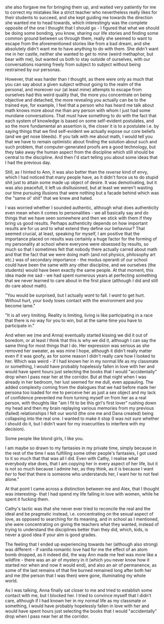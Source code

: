 she also forgave me for bringing them up, and waited very patiently for me to correct my mistakes like a strict teacher who nevertheless really likes for their students to succeed, and she kept guiding me towards the direction she wanted me to head towards, which interestingly was the complete opposite of the one I thought that I should go - I figured that what we should be doing some bonding, you know, sharing our life stories and finding some common ground between us through them, really she seemed to want to escape from the aforementioned stories like from a bad dream, and she absolutely didn't want me to have anything to do with them. She didn't want me in her castle, neither she wanted to get to mine (weird methaphor, but bear with me), but wanted us both to stay outside of ourselves, with our conversations roaming freely from subject to subject without being restrained by our personas.

However, that was harder than I thought, as there were only as much that you can say about a given subject without going to the realm of the personal, and moreover our (at least mine) attempts to escape from ourselves had this weird quality that, the more you concentrate on being objective and detached, the more revealing you actually can be to the trained eye, for example, I feel that a person who has heard me talk about math knows more about me than any person with whom I just had some mundane conversations. That must have something to do with the fact that each system of knowledge is based on some self-evident postulates, and so the more fundamental an assertion is, the closer it is to a postulate i.e. by saying things that we find self-evident we actually expose our core beliefs (and we get nose bleeds). If you talk with me about math, I would tell you that we have to remain optimistic about finding the solution about such and such problem, that computer-generated proofs are a good technology, but they take away the human aspect from the discipline which still should be central to the discipline. And then I'd start telling you about some ideas that I had the previous day. 

Still, as I hinted to Ann, it was also better than the *reverse* kind of envy, which I had noticed that many people have, as it didn't force us to do stupid shit just to attain some made up object of desire. It was demotivating, but it was also peacefull, it left us disillusioned, but at least we weren't wasting our time pursuing illusions that were nothing but a facade behind which was the "same ol' shit" that we knew and hated. 



I was worried whether I sounded authentic, although what does authenticity even mean when it comes to personalities - we all basically say and do things that we have seen somewhere and then we stick with them if they bring us good results. Perhaps authenticity depends on how important results are for us and to what extend they define our behaviour? That seemed crucial, at least, speaking for myself, I am positive that the importance placed on results was certainly a huge factor for the forming of my personality at school where everyone were obsessed by results, so much so that I sometimes felt that nobody there actually carred about math and that the fact that we were doing math (and not physics, philosophy art etc.) was of secondary importance - the modus operanti of our school could have been the same with any other discipline, and we ourselves (the students) would have been exactly the same people. At that moment, this idea made me sad - we had spent numerous years at perfecting something that we never learned to care about in the first place (although I did and still do care about math). 

"You would be surprised, but I actually *want* to fall. I *want* to get hurt. Without hurt, your body loses contact with the environment and you become lame."

"It is all very limiting. Reality is limiting, living is like participating in a race that there is no way for you to win, but at the same time you have to participate in."



And when we (me and Anna) eventually started kissing we did it out of boredom, or at least *I* think that this is why we did it, although I can say the same thing for most things that I do. Her expression was serious as she removed her sweater, as was mine I hope, although it didn't really matter even if it was goofy, as for some reason I didn't really care how I looked to her. Which was weird - if I had known her in my normal life as my classmate or something, I would have probably hopelessly fallen in love with her and would have spent hours just selecting the books that I would "accidentally" drop when I pass near her at the corridor. But at that night when I was already in her bedroom, her lust seemed for me dull, even appauling. The added complexity coming from the dialogues that we had before made her persona too loaded for me to perceive her as just a sex object and my lack of confidence prevented me from turning myself on from her as a real person, with thoughts like "am I fit to be this girl's first lover" rushing down my head and then my brain replaying various memories from my previous (failed) relationships I felt our world (the one me and Dana created) being collapsing into the real one. I wanted to make it stop (I was not sure whether I should do it, but I didn't want for my insecurities to interfere with my decision).


Some people like blond girls, I like you.


I am maybe so drawn to my fantasies in my private time, simply because in the rest of the time I was fulfilling some other people's fantasies, I got used to it so much that that was all I did. Even with Cathy, I realise what everybody else does, that I am copying her in every aspect of her life, but it is not so much because I admire her, as they think, as it is because I want *her* to feel that there is someone who understands her, I want her to not feel alone."



At that point I came across a distinction between me and Alex, that I thought was interesting- that I had spend my life falling in love with women, while he spent it fucking them. 

Cathy's tactic was that she never ever tried to reconcile the real and the ideal and be pragmatic instead, i.e. concentrating on the sexual aspect of love, as opposed to searching for its meaning, and in school as I mentioned, she were concentrating on giving the teachers what they wanted, instead of trying to understand the disciplines better than they did, which, kids, is never a good idea if your aim is good grades. 

The feeling that I ended up experiencing towards her (although also strong) was different - if vanilla romantic love had for me the effect of an atom bomb dropped, as it indeed did, the way Ann made me feel was more like a wildfire - there was an air of mystery in it (which you never know how it started nor when and now it would end), and also an air of permanence, as some of the last remains of that fire burned remained long after both her and me (the person that I was then) were gone, illuminating my whole world. 


As I was talking, Anna finally sat closer to me and tried to establish some contact with me, but I blocked her. I tried to convince myself that I didn't care, although if I had known her in my normal life as my classmate or something, I would have probably hopelessly fallen in love with her and would have spent hours just selecting the books that I would "accidentally" drop when I pass near her at the corridor. 


